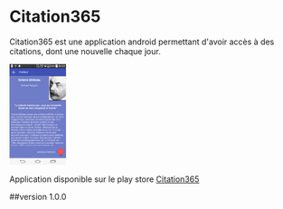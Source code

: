 # Citation365
Citation365 est une application android permettant d'avoir accès à des citations, dont une nouvelle chaque jour.

<img src="citation_photo_1.png" alt="Citation365" style="width: 100px;"/>

Application disponible sur le play store [Citation365](https://play.google.com/store/apps/details?id=com.citation.emmanuel.citation365)

##version
1.0.0
